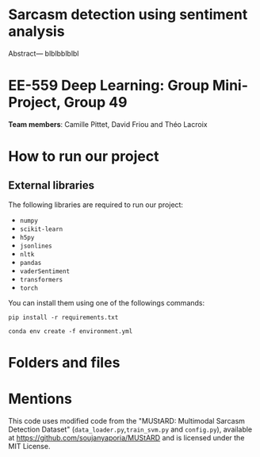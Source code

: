 # Sarcasm detection using sentiment analysis

Abstract— blblbblblbl

# EE-559 Deep Learning: Group Mini-Project, Group 49

**Team members**: Camille Pittet, David Friou and Théo Lacroix

# How to run our project

## External libraries
The following libraries are required to run our project:

- `numpy`
- `scikit-learn`
- `h5py`
- `jsonlines`
- `nltk`
- `pandas`
- `vaderSentiment`
- `transformers`
- `torch`

You can install them using one of the followings commands:
```
pip install -r requirements.txt
```
```
conda env create -f environment.yml
```

# Folders and files


# Mentions

This code uses modified code from the "MUStARD: Multimodal Sarcasm Detection Dataset" (`data_loader.py`,`train_svm.py` and `config.py`), available at https://github.com/soujanyaporia/MUStARD and is licensed under the MIT License.